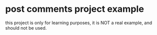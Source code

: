 # post comments project example

this project is only for learning purposes, it is NOT a real example, and should not be used.
